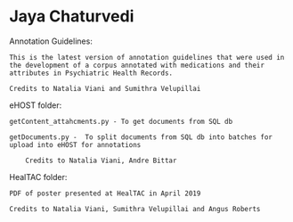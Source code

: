 # Jaya Chaturvedi

Annotation Guidelines:

	This is the latest version of annotation guidelines that were used in the development of a corpus annotated with medications and their attributes in Psychiatric Health Records. 

	Credits to Natalia Viani and Sumithra Velupillai

eHOST folder:

	getContent_attahcments.py - To get documents from SQL db

	getDocuments.py -  To split documents from SQL db into batches for upload into eHOST for annotations

		Credits to Natalia Viani, Andre Bittar

HealTAC folder:

	PDF of poster presented at HealTAC in April 2019

	Credits to Natalia Viani, Sumithra Velupillai and Angus Roberts

